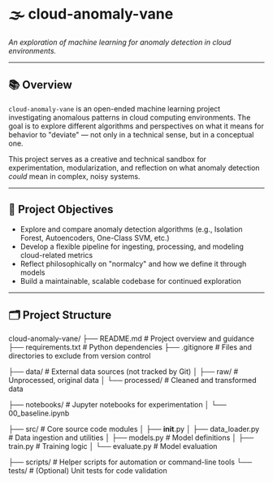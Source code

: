 # 🌫️ cloud-anomaly-vane

*An exploration of machine learning for anomaly detection in cloud environments.*

---

## 📚 Overview

`cloud-anomaly-vane` is an open-ended machine learning project investigating anomalous patterns in cloud computing environments. The goal is to explore different algorithms and perspectives on what it means for behavior to "deviate" — not only in a technical sense, but in a conceptual one.

This project serves as a creative and technical sandbox for experimentation, modularization, and reflection on what anomaly detection *could* mean in complex, noisy systems.

---

## 🧠 Project Objectives

- Explore and compare anomaly detection algorithms (e.g., Isolation Forest, Autoencoders, One-Class SVM, etc.)
- Develop a flexible pipeline for ingesting, processing, and modeling cloud-related metrics
- Reflect philosophically on "normalcy" and how we define it through models
- Build a maintainable, scalable codebase for continued exploration

---

## 🗂️ Project Structure
cloud-anomaly-vane/
├── README.md            # Project overview and guidance
├── requirements.txt     # Python dependencies
├── .gitignore           # Files and directories to exclude from version control

├── data/                # External data sources (not tracked by Git)
│   ├── raw/             # Unprocessed, original data
│   └── processed/       # Cleaned and transformed data

├── notebooks/           # Jupyter notebooks for experimentation
│   └── 00_baseline.ipynb

├── src/                 # Core source code modules
│   ├── __init__.py
│   ├── data_loader.py   # Data ingestion and utilities
│   ├── models.py        # Model definitions
│   ├── train.py         # Training logic
│   └── evaluate.py      # Model evaluation

├── scripts/             # Helper scripts for automation or command-line tools
└── tests/               # (Optional) Unit tests for code validation
